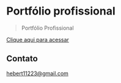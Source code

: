 # Portfólio profissional

> Portfólio Profissional

[Clique aqui para acessar](https://herbertribeiro19.github.io/portfolio-new/)

## Contato
hebert11223@gmail.com

